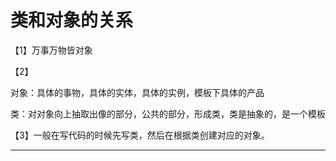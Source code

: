 ﻿
# 类和对象的关系

【1】万事万物皆对象 




【2】 

对象：具体的事物，具体的实体，具体的实例，模板下具体的产品 

类：对对象向上抽取出像的部分，公共的部分，形成类，类是抽象的，是一个模板 




【3】一般在写代码的时候先写类，然后在根据类创建对应的对象。 



------------------------------------------------------------

